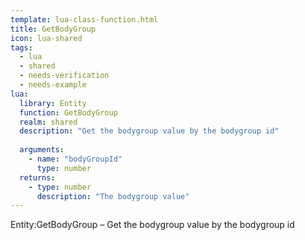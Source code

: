 ```yaml
---
template: lua-class-function.html
title: GetBodyGroup
icon: lua-shared
tags:
  - lua
  - shared
  - needs-verification
  - needs-example
lua:
  library: Entity
  function: GetBodyGroup
  realm: shared
  description: "Get the bodygroup value by the bodygroup id"
  
  arguments:
    - name: "bodyGroupId"
      type: number
  returns:
    - type: number
      description: "The bodygroup value"
---
```


<div class="lua__search__keywords">
Entity:GetBodyGroup &#x2013; Get the bodygroup value by the bodygroup id
</div>
